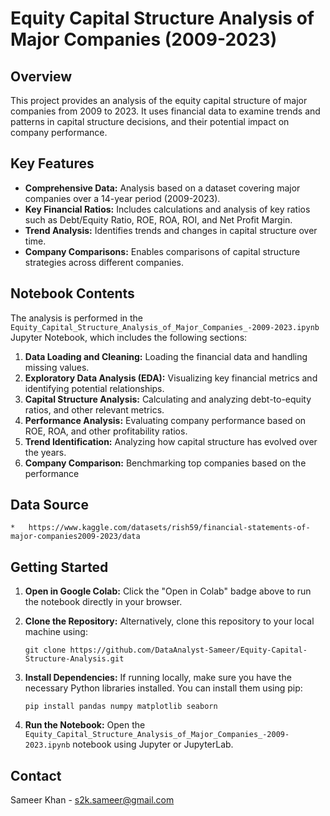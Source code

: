# Equity Capital Structure Analysis of Major Companies (2009-2023)

## Overview

This project provides an analysis of the equity capital structure of major companies from 2009 to 2023.  It uses financial data to examine trends and patterns in capital structure decisions, and their potential impact on company performance.

## Key Features

*   **Comprehensive Data:** Analysis based on a dataset covering major companies over a 14-year period (2009-2023).
*   **Key Financial Ratios:**  Includes calculations and analysis of key ratios such as Debt/Equity Ratio, ROE, ROA, ROI, and Net Profit Margin.
*   **Trend Analysis:**  Identifies trends and changes in capital structure over time.
*   **Company Comparisons:**  Enables comparisons of capital structure strategies across different companies.

## Notebook Contents

The analysis is performed in the `Equity_Capital_Structure_Analysis_of_Major_Companies_-2009-2023.ipynb` Jupyter Notebook, which includes the following sections:

1.  **Data Loading and Cleaning:**  Loading the financial data and handling missing values.
2.  **Exploratory Data Analysis (EDA):**  Visualizing key financial metrics and identifying potential relationships.
3.  **Capital Structure Analysis:**  Calculating and analyzing debt-to-equity ratios, and other relevant metrics.
4.  **Performance Analysis:**  Evaluating company performance based on ROE, ROA, and other profitability ratios.
5.  **Trend Identification:**  Analyzing how capital structure has evolved over the years.
6.  **Company Comparison:** Benchmarking top companies based on the performance

## Data Source

    *   https://www.kaggle.com/datasets/rish59/financial-statements-of-major-companies2009-2023/data

## Getting Started

1.  **Open in Google Colab:** Click the "Open in Colab" badge above to run the notebook directly in your browser.
2.  **Clone the Repository:** Alternatively, clone this repository to your local machine using:

    ```
    git clone https://github.com/DataAnalyst-Sameer/Equity-Capital-Structure-Analysis.git
    ```
3.  **Install Dependencies:** If running locally, make sure you have the necessary Python libraries installed.  You can install them using pip:

    ```
    pip install pandas numpy matplotlib seaborn
    ```
4.  **Run the Notebook:** Open the `Equity_Capital_Structure_Analysis_of_Major_Companies_-2009-2023.ipynb` notebook using Jupyter or JupyterLab.

## Contact

Sameer Khan - s2k.sameer@gmail.com

